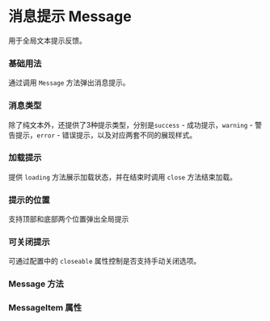 <script setup lang="ts">
  import methods from "../example/message/methods.ts";
  import props from "../example/message/props.ts";
</script>
# 消息提示 Message
用于全局文本提示反馈。

### 基础用法
通过调用 `Message` 方法弹出消息提示。
<demo-block src="example/message/basic" stack-blitz-name="message-basic"></demo-block>

### 消息类型
除了纯文本外，还提供了3种提示类型，分别是`success` - 成功提示，`warning` - 警告提示，`error` - 错误提示，以及对应两套不同的展现样式。
<demo-block src="example/message/type" stack-blitz-name="message-type"></demo-block>

### 加载提示
提供 `loading` 方法展示加载状态，并在结束时调用 `close` 方法结束加载。
<demo-block src="example/message/loading" stack-blitz-name="message-loading"></demo-block>

### 提示的位置
支持顶部和底部两个位置弹出全局提示
<demo-block src="example/message/position" stack-blitz-name="message-position"></demo-block>

### 可关闭提示
可通过配置中的 `closeable` 属性控制是否支持手动关闭选项。
<demo-block src="example/message/closeable" stack-blitz-name="message-closeable"></demo-block>

### Message 方法

<table-block type="methods" :data="methods"></table-block>

### MessageItem 属性

<table-block type="props" :data="props"></table-block>